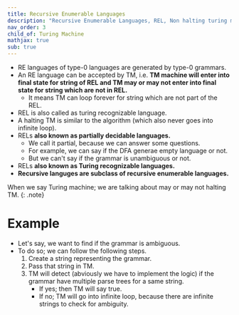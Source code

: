 ```yaml
---
title: Recursive Enumerable Languages
description: "Recursive Enumerable Languages, REL, Non halting turing machine."
nav_order: 3
child_of: Turing Machine
mathjax: true
sub: true
---
```


- RE languages of type-0 languages are generated by type-0 grammars.
- An RE language can be accepted by TM, i.e. **TM machine will enter into final state for string of REL and TM may or may not enter into final state for string which are not in REL.**
    - It means TM can loop forever for string which are not part of the REL.
- REL is also called as turing recognizable language.
- A halting TM is similar to the algorithm (which also never goes into infinite loop).
- RELs **also known as partially decidable languages.**
    - We call it partial, because we can answer some questions.
    - For example, we can say if the DFA generae empty language or not.
    - But we can't say if the grammar is unambiguous or not.
- RELs **also known as Turing recognizable languages.**
- **Recursive languges are subclass of recursive enumerable languages.**

When we say Turing machine; we are talking about may or may not halting TM.
{: .note}

# Example

- Let's say, we want to find if the grammar is ambiguous.
- To do so; we can follow the following steps.
    1. Create a string representing the grammar.
    2. Pass that string in TM.
    3. TM will detect (abviously we have to implement the logic) if the grammar have multiple parse trees for a same string.
        - If yes; then TM will say true.
        - If no; TM will go into infinite loop, because there are infinite strings to check for ambiguity.
    
